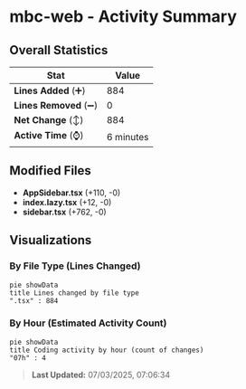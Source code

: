 # mbc-web - Activity Summary 

## Overall Statistics

| Stat                   | Value                                                             |
| ---------------------- | ----------------------------------------------------------------- |
| **Lines Added** (➕)   | 884                                          |
| **Lines Removed** (➖) | 0                                        |
| **Net Change** (↕)    | 884                |
| **Active Time** (⌚)   | 6 minutes |


## Modified Files
- **AppSidebar.tsx** (+110, -0)
- **index.lazy.tsx** (+12, -0)
- **sidebar.tsx** (+762, -0)

## Visualizations

### By File Type (Lines Changed)

```mermaid
pie showData
title Lines changed by file type
".tsx" : 884
```

### By Hour (Estimated Activity Count)

```mermaid
pie showData
title Coding activity by hour (count of changes)
"07h" : 4
```


> **Last Updated:** 07/03/2025, 07:06:34